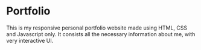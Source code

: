 # Portfolio
This is my responsive personal portfolio website made using HTML, CSS  and Javascript only. It consists all the necessary information about me, with very interactive UI.

